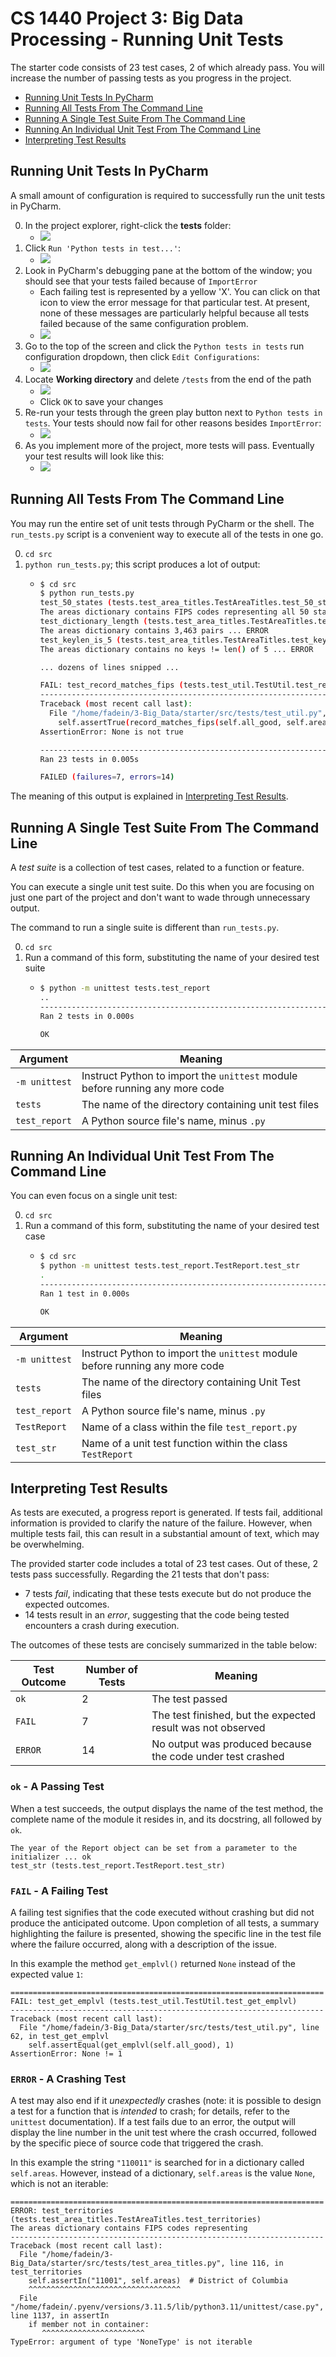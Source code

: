 # CS 1440 Project 3: Big Data Processing - Running Unit Tests

The starter code consists of 23 test cases, 2 of which already pass.  You will increase the number of passing tests as you progress in the project.

*   [Running Unit Tests In PyCharm](#running-unit-tests-in-pycharm)
*   [Running All Tests From The Command Line](#running-all-tests-from-the-command-line)
*   [Running A Single Test Suite From The Command Line](#running-a-single-test-suite-from-the-command-line)
*   [Running An Individual Unit Test From The Command Line](#running-an-individual-unit-test-from-the-command-line)
*   [Interpreting Test Results](#interpreting-test-results)


## Running Unit Tests In PyCharm

A small amount of configuration is required to successfully run the unit tests in PyCharm.

0.  In the project explorer, right-click the **tests** folder:
    *   ![](./assets/0-right-click-tests.png)
1.  Click `Run 'Python tests in test...'`:
    *   ![](./assets/1-run-python-tests-in-tests.png)
2.  Look in PyCharm's debugging pane at the bottom of the window; you should see that your tests failed because of `ImportError`
    *   Each failing test is represented by a yellow 'X'.  You can click on that icon to view the error message for that particular test.  At present, none of these messages are particularly helpful because all tests failed because of the same configuration problem.
    *   ![](./assets/2-tests-fail-import-error.png)
3.  Go to the top of the screen and click the `Python tests in tests` run configuration dropdown, then click `Edit Configurations`:
    *   ![](./assets/3-edit-configurations.png)
4.  Locate **Working directory** and delete `/tests` from the end of the path
    *   ![](./assets/4-remove-tests-from-working-dir.png)
    *   Click `OK` to save your changes
5.  Re-run your tests through the green play button next to `Python tests in tests`.  Your tests should now fail for other reasons besides `ImportError`:
    *   ![](./assets/5-runnable-tests.png)
6.  As you implement more of the project, more tests will pass.  Eventually your test results will look like this:
    *   ![](./assets/6-successful-tests.png)



## Running All Tests From The Command Line

You may run the entire set of unit tests through PyCharm or the shell.
The `run_tests.py` script is a convenient way to execute all of the tests in one go.

0.  `cd src`
1.  `python run_tests.py`;  this script produces a lot of output:
    *   ```bash
        $ cd src
        $ python run_tests.py
        test_50_states (tests.test_area_titles.TestAreaTitles.test_50_states)
        The areas dictionary contains FIPS codes representing all 50 states ... ERROR
        test_dictionary_length (tests.test_area_titles.TestAreaTitles.test_dictionary_length)
        The areas dictionary contains 3,463 pairs ... ERROR
        test_keylen_is_5 (tests.test_area_titles.TestAreaTitles.test_keylen_is_5)
        The areas dictionary contains no keys != len() of 5 ... ERROR

        ... dozens of lines snipped ...

        FAIL: test_record_matches_fips (tests.test_util.TestUtil.test_record_matches_fips)
        ----------------------------------------------------------------------
        Traceback (most recent call last):
          File "/home/fadein/3-Big_Data/starter/src/tests/test_util.py", line 37, in test_record_matches_fips
            self.assertTrue(record_matches_fips(self.all_good, self.areas))
        AssertionError: None is not true

        ----------------------------------------------------------------------
        Ran 23 tests in 0.005s

        FAILED (failures=7, errors=14)
        ```

The meaning of this output is explained in [Interpreting Test Results](#interpreting-test-results).



## Running A Single Test Suite From The Command Line

A *test suite* is a collection of test cases, related to a function or feature.

You can execute a single unit test suite.  Do this when you are focusing on just one part of the project and don't want to wade through unnecessary output.

The command to run a single suite is different than `run_tests.py`.

0.  `cd src`
1.  Run a command of this form, substituting the name of your desired test suite
    *   ```bash
        $ python -m unittest tests.test_report
        ..
        ----------------------------------------------------------------------
        Ran 2 tests in 0.000s

        OK
        ```

| Argument       | Meaning
|----------------|---------------------------------------------------------------------------
| `-m unittest`  | Instruct Python to import the `unittest` module before running any more code
| `tests`        | The name of the directory containing unit test files
| `test_report`  | A Python source file's name, minus `.py`



## Running An Individual Unit Test From The Command Line

You can even focus on a single unit test:

0.  `cd src`
1.  Run a command of this form, substituting the name of your desired test case
    *   ```bash
        $ cd src
        $ python -m unittest tests.test_report.TestReport.test_str
        .
        ----------------------------------------------------------------------
        Ran 1 test in 0.000s

        OK
        ```

| Argument       | Meaning
|----------------|---------------------------------------------------------------------------
| `-m unittest`  | Instruct Python to import the `unittest` module before running any more code
| `tests`        | The name of the directory containing Unit Test files
| `test_report`  | A Python source file's name, minus `.py`
| `TestReport`   | Name of a class within the file `test_report.py`
| `test_str`     | Name of a unit test function within the class `TestReport`



## Interpreting Test Results

As tests are executed, a progress report is generated. If tests fail, additional information is provided to clarify the nature of the failure. However, when multiple tests fail, this can result in a substantial amount of text, which may be overwhelming.

The provided starter code includes a total of 23 test cases. Out of these, 2 tests pass successfully. Regarding the 21 tests that don't pass:

- 7 tests *fail*, indicating that these tests execute but do not produce the expected outcomes.
- 14 tests result in an *error*, suggesting that the code being tested encounters a crash during execution.

The outcomes of these tests are concisely summarized in the table below:

| Test Outcome | Number of Tests | Meaning
|--------------|-----------------|--------
| `ok`         | 2               | The test passed                                        
| `FAIL`       | 7               | The test finished, but the expected result was not observed 
| `ERROR`      | 14              | No output was produced because the code under test crashed 


### `ok` - A Passing Test

When a test succeeds, the output displays the name of the test method, the complete name of the module it resides in, and its docstring, all followed by `ok`.

```
The year of the Report object can be set from a parameter to the initializer ... ok
test_str (tests.test_report.TestReport.test_str)
```


### `FAIL` - A Failing Test

A failing test signifies that the code executed without crashing but did not produce the anticipated outcome. Upon completion of all tests, a summary highlighting the failure is presented, showing the specific line in the test file where the failure occurred, along with a description of the issue.

In this example the method `get_emplvl()` returned `None` instead of the expected value `1`:

```
======================================================================
FAIL: test_get_emplvl (tests.test_util.TestUtil.test_get_emplvl)
----------------------------------------------------------------------
Traceback (most recent call last):
  File "/home/fadein/3-Big_Data/starter/src/tests/test_util.py", line 62, in test_get_emplvl
    self.assertEqual(get_emplvl(self.all_good), 1)
AssertionError: None != 1
```


### `ERROR` - A Crashing Test

A test may also end if it *unexpectedly* crashes (note: it is possible to design a test for a function that is *intended* to crash; for details, refer to the `unittest` documentation). If a test fails due to an error, the output will display the line number in the unit test where the crash occurred, followed by the specific piece of source code that triggered the crash.

In this example the string `"110011"` is searched for in a dictionary called `self.areas`.  However, instead of a dictionary, `self.areas` is the value `None`, which is not an iterable:

```
======================================================================
ERROR: test_territories (tests.test_area_titles.TestAreaTitles.test_territories)
The areas dictionary contains FIPS codes representing
----------------------------------------------------------------------
Traceback (most recent call last):
  File "/home/fadein/3-Big_Data/starter/src/tests/test_area_titles.py", line 116, in test_territories
    self.assertIn("11001", self.areas)  # District of Columbia
    ^^^^^^^^^^^^^^^^^^^^^^^^^^^^^^^^^^
  File "/home/fadein/.pyenv/versions/3.11.5/lib/python3.11/unittest/case.py", line 1137, in assertIn
    if member not in container:
       ^^^^^^^^^^^^^^^^^^^^^^^
TypeError: argument of type 'NoneType' is not iterable
```

